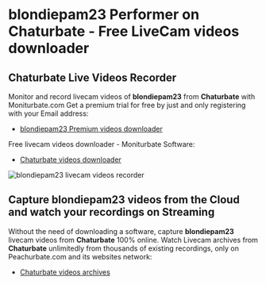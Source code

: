 # blondiepam23 Performer on Chaturbate - Free LiveCam videos downloader

## Chaturbate Live Videos Recorder

Monitor and record livecam videos of **blondiepam23** from **Chaturbate** with Moniturbate.com
Get a premium trial for free by just and only registering with your Email address:
* [blondiepam23 Premium videos downloader](https://moniturbate.com/request-demo-licence-key.html)

Free livecam videos downloader - Moniturbate Software:
* [Chaturbate videos downloader](https://moniturbate.com/moniturbate-download-software.html)

![blondiepam23 livecam videos recorder](https://peachurnet.com/templates/moniturbate-software.png)


## Capture blondiepam23 videos from the Cloud and watch your recordings on Streaming

Without the need of downloading a software, capture **blondiepam23** livecam videos from **Chaturbate** 100% online.
Watch Livecam archives from **Chaturbate** unlimitedly from thousands of existing recordings, only on Peachurbate.com and its websites network:
* [Chaturbate videos archives](https://peachurnet.com/)